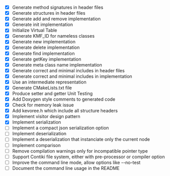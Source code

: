 - [x] Generate method signatures in header files
- [x] Generate structures in header files
- [x] Generate add and remove implementation
- [x] Generate init implementation
- [x] Initialize Virtual Table
- [x] Generate KMF_ID for nameless classes
- [x] Generate new implementation
- [x] Generate delete implementation
- [x] Generate find implementation
- [x] Generate getKey implementation
- [x] Generate meta class name implementation
- [x] Generate correct and minimal includes in header files
- [x] Generate correct and minimal includes in implementation
- [x] Use an intermediate representation
- [x] Generate CMakeLists.txt file
- [x] Produce setter and getter Unit Testing
- [x] Add Doxygen style comments to generated code
- [x] Check for memory leak issue
- [x] Add kevoree.h which include all structure headers
- [x] Implement visitor design pattern
- [x] Implement serialization
- [ ] Implement a compact json serialization option
- [ ] Implement deserialization
- [ ] Implement a deserialization that instanciate only the current node
- [ ] Implement comparison
- [ ] Remove compilation warnings only for incompatible pointer type
- [ ] Support Contiki file system, either with pre-processor or compiler option
- [ ] Improve the command line mode, allow options like --no-test
- [ ] Document the command line usage in the README
